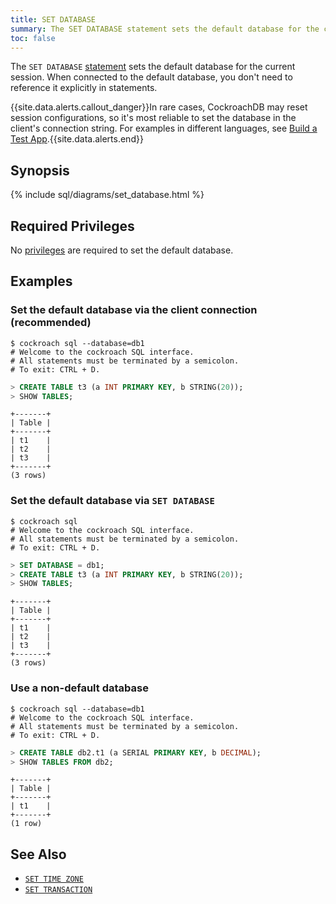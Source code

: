 ```yaml
---
title: SET DATABASE
summary: The SET DATABASE statement sets the default database for the current session.
toc: false
---
```


The `SET DATABASE` [statement](sql-statements.html) sets the default database for the current session. When connected to the default database, you don't need to reference it explicitly in statements.

{{site.data.alerts.callout_danger}}In rare cases, CockroachDB may reset session configurations, so it's most reliable to set the database in the client's connection string. For examples in different languages, see <a href="build-a-test-app.html">Build a Test App</a>.{{site.data.alerts.end}}

<div id="toc"></div>

## Synopsis

{% include sql/diagrams/set_database.html %}

## Required Privileges

No [privileges](privileges.html) are required to set the default database. 

## Examples

### Set the default database via the client connection (recommended)

~~~ shell
$ cockroach sql --database=db1
# Welcome to the cockroach SQL interface.
# All statements must be terminated by a semicolon.
# To exit: CTRL + D.
~~~
~~~ sql
> CREATE TABLE t3 (a INT PRIMARY KEY, b STRING(20)); 
> SHOW TABLES;
~~~
~~~ shell
+-------+
| Table |
+-------+
| t1    |
| t2    |
| t3    |
+-------+
(3 rows)
~~~

### Set the default database via `SET DATABASE`

~~~ shell
$ cockroach sql
# Welcome to the cockroach SQL interface.
# All statements must be terminated by a semicolon.
# To exit: CTRL + D.
~~~
~~~ sql
> SET DATABASE = db1;
> CREATE TABLE t3 (a INT PRIMARY KEY, b STRING(20)); 
> SHOW TABLES;
~~~
~~~ shell
+-------+
| Table |
+-------+
| t1    |
| t2    |
| t3    |
+-------+
(3 rows)
~~~

### Use a non-default database

~~~ shell
$ cockroach sql --database=db1
# Welcome to the cockroach SQL interface.
# All statements must be terminated by a semicolon.
# To exit: CTRL + D.
~~~
~~~ sql
> CREATE TABLE db2.t1 (a SERIAL PRIMARY KEY, b DECIMAL); 
> SHOW TABLES FROM db2;
~~~
~~~ shell
+-------+
| Table |
+-------+
| t1    |
+-------+
(1 row)
~~~

## See Also

- [`SET TIME ZONE`](set-time-zone.html)
- [`SET TRANSACTION`](set-transaction.html)
 